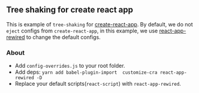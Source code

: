 ## Tree shaking for create react app

This is example of `tree-shaking` for [create-react-app](https://github.com/facebook/create-react-app).
By default, we do not `eject` configs from `create-react-app`, in this example,
we use [react-app-rewired](https://github.com/timarney/react-app-rewired) to change the default configs.

### About

  - Add `config-overrides.js` to your root folder.
  - Add deps: `yarn add babel-plugin-import  customize-cra react-app-rewired -D`
  - Replace your default scripts(`react-script`) with `react-app-rewired`.
